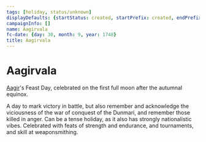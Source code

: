 ```yaml
---
tags: [holiday, status/unknown]
displayDefaults: {startStatus: created, startPrefix: created, endPrefix: destroyed, endStatus: destroyed}
campaignInfo: []
name: Aagirvala
fc-date: {day: 30, month: 9, year: 1748}
title: Aagirvala
---
```



# Aagirvala

[Aagir](<../../../cosmology/gods/incorporeal-gods/dunmari/aagir.md>)'s Feast Day, celebrated on the first full moon after the autumnal equinox. 

A day to mark victory in battle, but also remember and acknowledge the viciousness of the war of conquest of the Dunmari, and remember those killed in anger. Can be a tense holiday, as it also has strongly nationalistic vibes. Celebrated with feats of strength and endurance, and tournaments, and skill at weaponsmithing.
